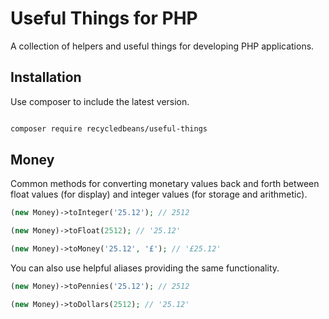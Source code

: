 # Useful Things for PHP

A collection of helpers and useful things for developing PHP applications.

## Installation

Use composer to include the latest version.

```bash

composer require recycledbeans/useful-things

```

## Money

Common methods for converting monetary values back and forth between float values (for display) and integer values (for storage and arithmetic).

```php
(new Money)->toInteger('25.12'); // 2512

(new Money)->toFloat(2512); // '25.12'

(new Money)->toMoney('25.12', '£'); // '£25.12'

```

You can also use helpful aliases providing the same functionality.

```php
(new Money)->toPennies('25.12'); // 2512

(new Money)->toDollars(2512); // '25.12'

```
